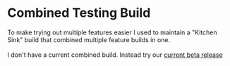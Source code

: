 # Combined Testing Build

To make trying out multiple features easier I used to maintain a "Kitchen Sink" build that combined multiple feature builds in one. \
\
I don't have a current combined build. Instead try our [current beta release](open-brush-beta-docs.md)
